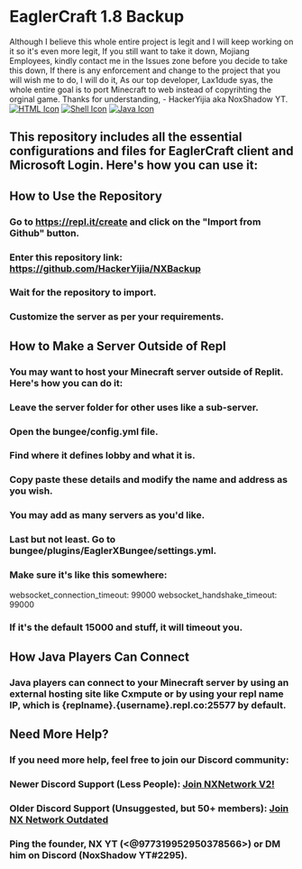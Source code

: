 # EaglerCraft 1.8 Backup
Although I believe this whole entire project is legit and I will keep working on it so it's even more legit, If you still want to take it down, Mojiang Employees, kindly contact me in the Issues zone before you decide to take this down, If there is any enforcement and change to the project that you will wish me to do, I will do it, As our top developer, Lax1dude syas, the whole entire goal is to port Minecraft to web instead of copyrihting the orginal game. Thanks for understanding, - HackerYijia aka NoxShadow YT.
[![HTML Icon](https://cdn-icons-png.flaticon.com/128/1051/1051277.png)](https://en.wikipedia.org/wiki/HTML5)
[![Shell Icon](https://cdn-icons-png.flaticon.com/128/919/919837.png)](https://en.wikipedia.org/wiki/Bash_(Unix_shell))
[![Java Icon](https://cdn-icons-png.flaticon.com/128/5968/5968282.png)](https://en.wikipedia.org/wiki/Java_(programming_language))
## This repository includes all the essential configurations and files for EaglerCraft client and Microsoft Login. Here's how you can use it:

## How to Use the Repository
### Go to https://repl.it/create and click on the "Import from Github" button.
### Enter this repository link: https://github.com/HackerYijia/NXBackup
### Wait for the repository to import.
### Customize the server as per your requirements.
## How to Make a Server Outside of Repl
### You may want to host your Minecraft server outside of Replit. Here's how you can do it:

### Leave the server folder for other uses like a sub-server.
### Open the bungee/config.yml file.
### Find where it defines lobby and what it is.
### Copy paste these details and modify the name and address as you wish.
### You may add as many servers as you'd like.
### Last but not least. Go to bungee/plugins/EaglerXBungee/settings.yml.
### Make sure it's like this somewhere:
websocket_connection_timeout: 99000
websocket_handshake_timeout: 99000
### If it's the default 15000 and stuff, it will timeout you. 
## How Java Players Can Connect
### Java players can connect to your Minecraft server by using an external hosting site like Cxmpute or by using your repl name IP, which is {replname}.{username}.repl.co:25577 by default.

## Need More Help?
### If you need more help, feel free to join our Discord community:

### Newer Discord Support (Less People): [Join NXNetwork V2!](https://discord.gg/6ssVh9Az)
### Older Discord Support (Unsuggested, but 50+ members): [Join NX Network Outdated](https://discord.gg/WKq6wgAV)
### Ping the founder, NX YT (<@977319952950378566>) or DM him on Discord (NoxShadow YT#2295).

